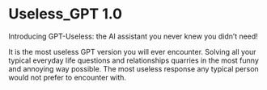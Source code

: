 # Useless_GPT 1.0
Introducing GPT-Useless: the AI assistant you never knew you didn’t need!

It is the most useless GPT version you will ever encounter. Solving all your typical everyday life questions and relationships quarries in the most funny and annoying way possible. The most useless response any typical person would not prefer to encounter with.
